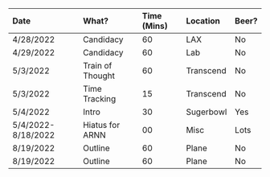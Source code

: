 | Date               | What?            | Time (Mins) | Location  | Beer? |
|:-------------------|:-----------------|:------------|:----------|:------|
| 4/28/2022          | Candidacy        | 60          | LAX       | No    |
| 4/29/2022          | Candidacy        | 60          | Lab       | No    |
| 5/3/2022           | Train of Thought | 60          | Transcend | No    |
| 5/3/2022           | Time Tracking    | 15          | Transcend | No    |
| 5/4/2022           | Intro            | 30          | Sugerbowl | Yes   |
| 5/4/2022-8/18/2022 | Hiatus for ARNN  | 00          | Misc      | Lots  |
| 8/19/2022          | Outline          | 60          | Plane     | No    |
| 8/19/2022          | Outline          | 60          | Plane     | No    |

